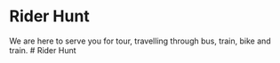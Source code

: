 # Rider Hunt
We are here to serve you for tour, travelling through bus, train, bike and train. # Rider Hunt

